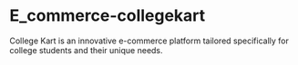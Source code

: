 # E_commerce-collegekart
College Kart is an innovative e-commerce platform tailored specifically for college students and their unique needs.
